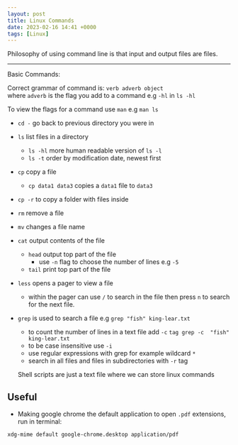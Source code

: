 ```yaml
---
layout: post
title: Linux Commands
date: 2023-02-16 14:41 +0000
tags: [Linux]
---
```


Philosophy of using command line is that input and output files are files.

***

Basic Commands:

Correct grammar of command is: `verb adverb object`  
where `adverb` is the flag you add to a command e.g `-hl` in `ls -hl` 

To view the flags for a command use `man` e.g `man ls`

- `cd -` go back to previous directory you were in
- `ls` list files in a directory
    - `ls -hl` more human readable version of `ls -l`
    - `ls -t` order by modification date, newest first
- `cp` copy a file
    - `cp data1 data3` copies a `data1` file to `data3` 
- `cp -r` to copy a folder with files inside 
- `rm` remove a file
- `mv` changes a file name
- `cat` output contents of the file
    - `head` output top part of the file
        - use `-n` flag to choose the number of lines e.g `-5`
    - `tail` print top part of the file
- `less` opens a pager to view a file
    - within the pager can use `/` to search in the file then press `n` to search for the next file.
- `grep` is used to search a file e.g `grep "fish" king-lear.txt`
    - to count the number of lines in a text file add `-c` `tag grep -c  "fish" king-lear.txt`
    - to be case insensitive use `-i`
    - use regular expressions with grep for example wildcard  `*` 
    - search in all files and files in subdirectories with `-r` tag

    Shell scripts are just a text file where we can store linux commands 

## Useful

- Making google chrome the default application to open `.pdf` extensions, run in terminal:

```bash
xdg-mime default google-chrome.desktop application/pdf
```